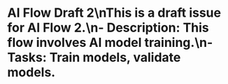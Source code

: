 # AI Flow Draft 2\nThis is a draft issue for AI Flow 2.\n- Description: This flow involves AI model training.\n- Tasks: Train models, validate models.